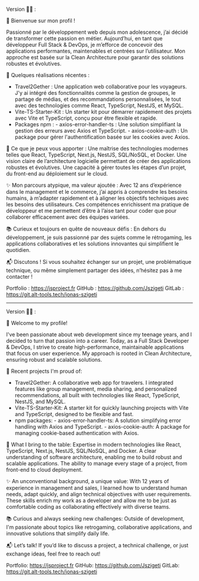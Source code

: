 Version 🥐🥖 :


👋 Bienvenue sur mon profil !

Passionné par le développement web depuis mon adolescence, j’ai décidé de transformer cette passion en métier. Aujourd’hui, en tant que développeur Full Stack & DevOps, je m’efforce de concevoir des applications performantes, maintenables et centrées sur l’utilisateur. Mon approche est basée sur la Clean Architecture pour garantir des solutions robustes et évolutives.

🚀 Quelques réalisations récentes :
- Travel2Gether : Une application web collaborative pour les voyageurs. J'y ai intégré des fonctionnalités comme la gestion de groupes, le partage de médias, et des recommandations personnalisées, le tout avec des technologies comme React, TypeScript, NestJS, et MySQL.
- Vite-TS-Starter-Kit : Un starter kit pour démarrer rapidement des projets avec Vite et TypeScript, conçu pour être flexible et rapide.
- Packages npm :
      - axios-error-handler-ts : Une solution simplifiant la gestion des erreurs avec Axios et TypeScript.
      - axios-cookie-auth : Un package pour gérer l'authentification basée sur les cookies avec Axios.
  
💼 Ce que je peux vous apporter :
Une maîtrise des technologies modernes telles que React, TypeScript, Next.js, NestJS, SQL/NoSQL, et Docker.
Une vision claire de l’architecture logicielle permettant de créer des applications robustes et évolutives.
Une capacité à gérer toutes les étapes d’un projet, du front-end au déploiement sur le cloud.

✨ Mon parcours atypique, ma valeur ajoutée :
Avec 12 ans d’expérience dans le management et le commerce, j’ai appris à comprendre les besoins humains, à m’adapter rapidement et à aligner les objectifs techniques avec les besoins des utilisateurs. Ces compétences enrichissent ma pratique de développeur et me permettent d’être à l’aise tant pour coder que pour collaborer efficacement avec des équipes variées.

📚 Curieux et toujours en quête de nouveaux défis :
En dehors du développement, je suis passionné par des sujets comme le rétrogaming, les applications collaboratives et les solutions innovantes qui simplifient le quotidien.

📬 Discutons !
Si vous souhaitez échanger sur un projet, une problématique technique, ou même simplement partager des idées, n’hésitez pas à me contacter !

Portfolio : https://jsproject.fr
GitHub : https://github.com/Jszigeti
GitLab : https://git.alt-tools.tech/jonas-szigeti


___________________________________________________________________________


Version 🍔🍟 :


👋 Welcome to my profile!

I've been passionate about web development since my teenage years, and I decided to turn that passion into a career. Today, as a Full Stack Developer & DevOps, I strive to create high-performance, maintainable applications that focus on user experience. My approach is rooted in Clean Architecture, ensuring robust and scalable solutions.

🚀 Recent projects I'm proud of:
- Travel2Gether: A collaborative web app for travelers. I integrated features like group management, media sharing, and personalized recommendations, all built with technologies like React, TypeScript, NestJS, and MySQL.
- Vite-TS-Starter-Kit: A starter kit for quickly launching projects with Vite and TypeScript, designed to be flexible and fast.
- npm packages:
      - axios-error-handler-ts: A solution simplifying error handling with Axios and TypeScript.
      - axios-cookie-auth: A package for managing cookie-based authentication with Axios.
  
💼 What I bring to the table:
Expertise in modern technologies like React, TypeScript, Next.js, NestJS, SQL/NoSQL, and Docker.
A clear understanding of software architecture, enabling me to build robust and scalable applications.
The ability to manage every stage of a project, from front-end to cloud deployment.

✨ An unconventional background, a unique value:
With 12 years of experience in management and sales, I learned how to understand human needs, adapt quickly, and align technical objectives with user requirements. These skills enrich my work as a developer and allow me to be just as comfortable coding as collaborating effectively with diverse teams.

📚 Curious and always seeking new challenges:
Outside of development, I'm passionate about topics like retrogaming, collaborative applications, and innovative solutions that simplify daily life.

📬 Let’s talk!
If you’d like to discuss a project, a technical challenge, or just exchange ideas, feel free to reach out!

Portfolio: https://jsproject.fr
GitHub: https://github.com/Jszigeti
GitLab: https://git.alt-tools.tech/jonas-szigeti
